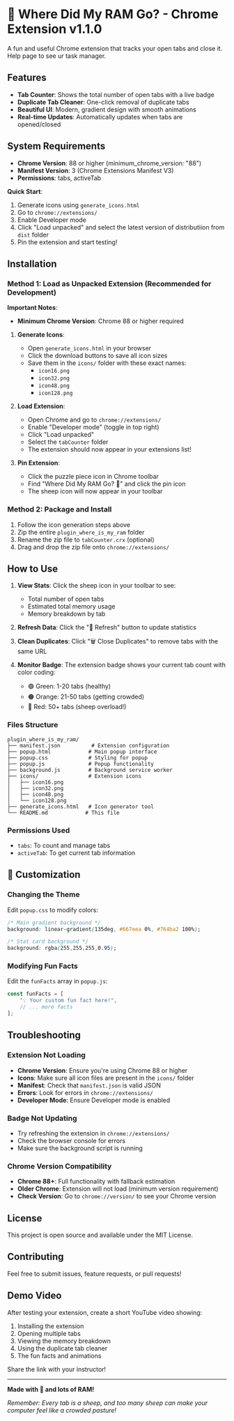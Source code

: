 # 🐑 Where Did My RAM Go? - Chrome Extension v1.1.0

A fun and useful Chrome extension that tracks your open tabs and close it. Help page to see ur task manager.

## Features

- **Tab Counter**: Shows the total number of open tabs with a live badge
- **Duplicate Tab Cleaner**: One-click removal of duplicate tabs
- **Beautiful UI**: Modern, gradient design with smooth animations
- **Real-time Updates**: Automatically updates when tabs are opened/closed

## System Requirements

- **Chrome Version**: 88 or higher (minimum_chrome_version: "88")
- **Manifest Version**: 3 (Chrome Extensions Manifest V3)
- **Permissions**: tabs, activeTab


**Quick Start**:

1. Generate icons using `generate_icons.html`
2. Go to `chrome://extensions/`
3. Enable Developer mode
4. Click "Load unpacked" and select the latest version of distributiion from `dist` folder
5. Pin the extension and start testing!

## Installation

### Method 1: Load as Unpacked Extension (Recommended for Development)

**Important Notes**:

- **Minimum Chrome Version**: Chrome 88 or higher required

1. **Generate Icons**:
   - Open `generate_icons.html` in your browser
   - Click the download buttons to save all icon sizes
   - Save them in the `icons/` folder with these exact names:
     - `icon16.png`
     - `icon32.png`
     - `icon48.png`
     - `icon128.png`

2. **Load Extension**:
   - Open Chrome and go to `chrome://extensions/`
   - Enable "Developer mode" (toggle in top right)
   - Click "Load unpacked"
   - Select the `tabCounter` folder
   - The extension should now appear in your extensions list!

3. **Pin Extension**:

   - Click the puzzle piece icon in Chrome toolbar
   - Find "Where Did My RAM Go? 🐑" and click the pin icon
   - The sheep icon will now appear in your toolbar

### Method 2: Package and Install

1. Follow the icon generation steps above
2. Zip the entire `plugin_where_is_my_ram` folder
3. Rename the zip file to `tabCounter.crx` (optional)
4. Drag and drop the zip file onto `chrome://extensions/`

## How to Use

1. **View Stats**: Click the sheep icon in your toolbar to see:
   - Total number of open tabs
   - Estimated total memory usage
   - Memory breakdown by tab

2. **Refresh Data**: Click the "🔄 Refresh" button to update statistics

3. **Clean Duplicates**: Click "🗑️ Close Duplicates" to remove tabs with the same URL

4. **Monitor Badge**: The extension badge shows your current tab count with color coding:
   - 🟢 Green: 1-20 tabs (healthy)
   - 🟠 Orange: 21-50 tabs (getting crowded)
   - 🔴 Red: 50+ tabs (sheep overload!)


### Files Structure

```text
plugin_where_is_my_ram/
├── manifest.json          # Extension configuration
├── popup.html            # Main popup interface
├── popup.css             # Styling for popup
├── popup.js              # Popup functionality
├── background.js         # Background service worker
├── icons/                # Extension icons
│   ├── icon16.png
│   ├── icon32.png
│   ├── icon48.png
│   └── icon128.png
├── generate_icons.html   # Icon generator tool
└── README.md            # This file
```

### Permissions Used

- `tabs`: To count and manage tabs
- `activeTab`: To get current tab information

## 🎨 Customization

### Changing the Theme

Edit `popup.css` to modify colors:

```css
/* Main gradient background */
background: linear-gradient(135deg, #667eea 0%, #764ba2 100%);

/* Stat card background */
background: rgba(255,255,255,0.95);
```

### Modifying Fun Facts

Edit the `funFacts` array in `popup.js`:

```javascript
const funFacts = [
    "💡 Your custom fun fact here!",
    // ... more facts
];
```

## Troubleshooting

### Extension Not Loading

- **Chrome Version**: Ensure you're using Chrome 88 or higher
- **Icons**: Make sure all icon files are present in the `icons/` folder
- **Manifest**: Check that `manifest.json` is valid JSON
- **Errors**: Look for errors in `chrome://extensions/`
- **Developer Mode**: Ensure Developer mode is enabled

### Badge Not Updating

- Try refreshing the extension in `chrome://extensions/`
- Check the browser console for errors
- Make sure the background script is running

### Chrome Version Compatibility

- **Chrome 88+**: Full functionality with fallback estimation
- **Older Chrome**: Extension will not load (minimum version requirement)
- **Check Version**: Go to `chrome://version/` to see your Chrome version

## License

This project is open source and available under the MIT License.

## Contributing

Feel free to submit issues, feature requests, or pull requests!

## Demo Video

After testing your extension, create a short YouTube video showing:

1. Installing the extension
2. Opening multiple tabs
3. Viewing the memory breakdown
4. Using the duplicate tab cleaner
5. The fun facts and animations

Share the link with your instructor!

---

**Made with 🐑 and lots of RAM!**

*Remember: Every tab is a sheep, and too many sheep can make your computer feel like a crowded pasture!*
